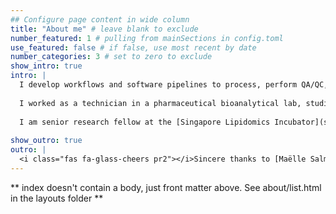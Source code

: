 ```yaml
---
## Configure page content in wide column
title: "About me" # leave blank to exclude
number_featured: 1 # pulling from mainSections in config.toml
use_featured: false # if false, use most recent by date
number_categories: 3 # set to zero to exclude
show_intro: true
intro: |
  I develop workflows and software pipelines to process, perform QA/QC, and analyze bioanalytical data. My focus is on data automation, data-driven improvement of bioanalytical methods, reproducible data analysis and interpretation of lipidomics datasets. I help and aim to empower other scientists and students to manage, process, interrogate and interpret their bioanalytical data.
  
  I worked as a technician in a pharmaceutical bioanalytical lab, studied biology, have a minor in geography, worked as a programmer, made my PhD in plant molecular physiology, and then went (again) into bioanalytical/biomedical research.
  
  I am senior research fellow at the [Singapore Lipidomics Incubator](sling.sg) \@ National University of Singapore.
  
show_outro: true
outro: |
  <i class="fas fa-glass-cheers pr2"></i>Sincere thanks to [Maëlle Salmon](https://masalmon.eu/) for her help naming this Hugo theme!
---
```


** index doesn't contain a body, just front matter above.
See about/list.html in the layouts folder **